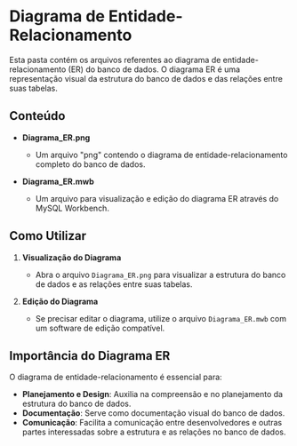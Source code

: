 # Diagrama de Entidade-Relacionamento

Esta pasta contém os arquivos referentes ao diagrama de entidade-relacionamento (ER) do banco de dados. O diagrama ER é uma representação visual da estrutura do banco de dados e das relações entre suas tabelas.

## Conteúdo

- **Diagrama_ER.png**
  - Um arquivo "png" contendo o diagrama de entidade-relacionamento completo do banco de dados.

- **Diagrama_ER.mwb**
  - Um arquivo para visualização e edição do diagrama ER através do MySQL Workbench.

## Como Utilizar

1. **Visualização do Diagrama**
   - Abra o arquivo `Diagrama_ER.png` para visualizar a estrutura do banco de dados e as relações entre suas tabelas.

2. **Edição do Diagrama**
   - Se precisar editar o diagrama, utilize o arquivo `Diagrama_ER.mwb` com um software de edição compatível.

## Importância do Diagrama ER

O diagrama de entidade-relacionamento é essencial para:
- **Planejamento e Design**: Auxilia na compreensão e no planejamento da estrutura do banco de dados.
- **Documentação**: Serve como documentação visual do banco de dados.
- **Comunicação**: Facilita a comunicação entre desenvolvedores e outras partes interessadas sobre a estrutura e as relações no banco de dados.
